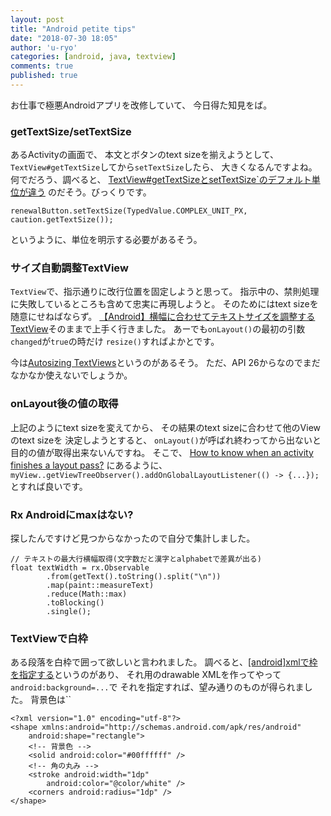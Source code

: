 ```yaml
---
layout: post
title: "Android petite tips"
date: "2018-07-30 18:05"
author: 'u-ryo'
categories: [android, java, textview]
comments: true
published: true
---
```

お仕事で極悪Androidアプリを改修していて、
今日得た知見をば。

### getTextSize/setTextSize

あるActivityの画面で、
本文とボタンのtext sizeを揃えようとして、
`TextView#getTextSize`してから`setTextSize`したら、
大きくなるんですよね。何でだろう、調べると、
[TextView#getTextSizeとsetTextSize`のデフォルト単位が違う](http://yamato-iphone.blogspot.com/2012/02/gettextsizesettextsize.html)
のだそう。びっくりです。

```
renewalButton.setTextSize(TypedValue.COMPLEX_UNIT_PX, caution.getTextSize());
```

というように、単位を明示する必要があるそう。


### サイズ自動調整TextView

`TextView`で、指示通りに改行位置を固定しようと思って。
指示中の、禁則処理に失敗しているところも含めて忠実に再現しようと。
そのためにはtext sizeを随意にせねばならず。
[【Android】横幅に合わせてテキストサイズを調整するTextView](https://gist.github.com/STAR-ZERO/2934490)そのままで上手く行きました。
あーでも`onLayout()`の最初の引数`changed`が`true`の時だけ
`resize()`すればよかとです。

今は[Autosizing TextViews](https://developer.android.com/guide/topics/ui/look-and-feel/autosizing-textview)というのがあるそう。
ただ、API 26からなのでまだなかなか使えないでしょうか。


### onLayout後の値の取得

上記のようにtext sizeを変えてから、
その結果のtext sizeに合わせて他のViewのtext sizeを
決定しようとすると、
`onLayout()`が呼ばれ終わってから出ないと
目的の値が取得出来ないんですね。
そこで、
[How to know when an activity finishes a layout pass?](https://stackoverflow.com/questions/8418868/how-to-know-when-an-activity-finishes-a-layout-pass)
にあるように、
`myView..getViewTreeObserver().addOnGlobalLayoutListener(() -> {...});`
とすれば良いです。


### Rx Androidにmaxはない?

探したんですけど見つからなかったので自分で集計しました。

```
// テキストの最大行横幅取得(文字数だと漢字とalphabetで差異が出る)
float textWidth = rx.Observable
        .from(getText().toString().split("\n"))
        .map(paint::measureText)
        .reduce(Math::max)
        .toBlocking()
        .single();
```

### TextViewで白枠

ある段落を白枠で囲って欲しいと言われました。
調べると、[[android]xmlで枠を指定する](https://qiita.com/Yuki_Yamada/items/15fc68dc88b57734149b)というのがあり、
それ用のdrawable XMLを作ってやって`android:background=...`で
それを指定すれば、望み通りのものが得られました。
背景色は``

```
<?xml version="1.0" encoding="utf-8"?>
<shape xmlns:android="http://schemas.android.com/apk/res/android"
    android:shape="rectangle">
    <!-- 背景色 -->
    <solid android:color="#00ffffff" />
    <!-- 角の丸み -->
    <stroke android:width="1dp"
        android:color="@color/white" />
    <corners android:radius="1dp" />
</shape>
```
